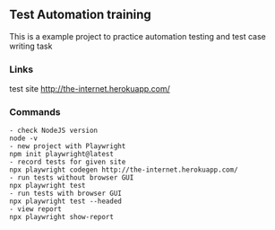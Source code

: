 ## Test Automation training

This is a example project to practice automation testing and test case writing task

### Links

test site http://the-internet.herokuapp.com/


### Commands

    - check NodeJS version
    node -v
    - new project with Playwright
    npm init playwright@latest
    - record tests for given site
    npx playwright codegen http://the-internet.herokuapp.com/
    - run tests without browser GUI
    npx playwright test
    - run tests with browser GUI
    npx playwright test --headed
    - view report
    npx playwright show-report

